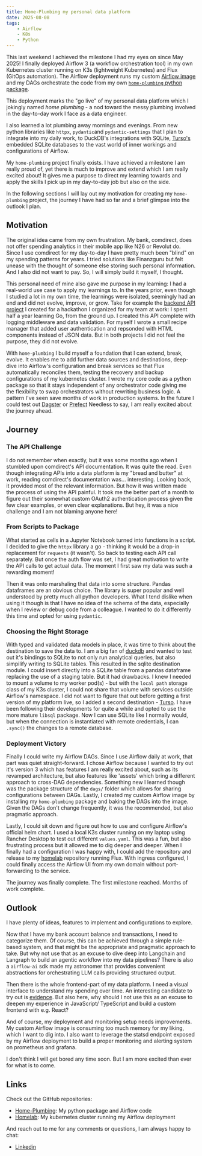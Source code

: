 ```yaml
---
title: Home-Plumbing my personal data platform
date: 2025-08-08
tags:
    - Airflow
    - K8s
    - Python
---
```


This last weekend I achieved the milestone I had my eyes on since May 2025! I finally deployed Airflow 3 (a workflow orchestration tool) in my own Kubernetes cluster running on K3s (lightweight Kubernetes) and Flux (GitOps automation). The Airflow deployment runs my custom [Airflow image](https://github.com/jonathanschwarzhaupt/home-plumbing/pkgs/container/plumbing-airflow) and my DAGs orchestrate the code from my own [`home-plumbing` python package](https://github.com/jonathanschwarzhaupt/home-plumbing).

This deployment marks the "go live" of my personal data platform which I jokingly named *home plumbing* - a nod toward the messy plumbing involved in the day-to-day work I face as a data engineer.

I also learned a lot plumbing away mornings and evenings. From new python libraries like `httpx`, `pydantic`and `pydantic-settings` that I plan to integrate into my daily work, to DuckDB's integrations with SQLite, [Turso's](https://turso.tech/) embedded SQLite databases to the vast world of inner workings and configurations of Airflow.

My `home-plumbing` project finally exists. I have achieved a milestone I am really proud of, yet there is much to improve and extend which I am really excited about! It gives me a purpose to direct my learning towards and apply the skills I pick up in my day-to-day job but also on the side.

In the following sections I will lay out my motivation for creating my `home-plumbing` project, the journey I have had so far and a brief glimpse into the outlook I plan.

## Motivation

The original idea came from my own frustration. My bank, comdirect, does not offer spending analytics in their mobile app like N26 or Revolut do. Since I use comdirect for my day-to-day I have pretty much been "blind" on my spending patterns for years. I tried solutions like Finanzguru but felt unease with the thought of someone else storing such personal information. And I also did not want to pay. So, I will simply build it myself, I thought.

This personal need of mine also gave me purpose in my learning: I had a real-world use case to apply my learnings to. In the years prior, even though I studied a lot in my own time, the learnings were isolated, seemingly had an end and did not evolve, improve, or grow. Take for example the [backend API project](https://github.com/jonathanschwarzhaupt/go-demo-pokemon-ingestion) I created for a hackathon I organized for my team at work: I spent half a year learning Go, from the ground up. I created this API complete with logging middleware and data validation. For myself I wrote a small recipe manager that added user authentication and repsonded with HTML components instead of JSON data. But in both projects I did not feel the purpose, they did not evolve.

With `home-plumbing` I build myself a foundation that I can extend, break, evolve. It enables me to add further data sources and destinations, deep-dive into Airflow's configuration and break services so that Flux automatically reconciles them, testing the recovery and backup configurations of my kubernetes cluster. I wrote my core code as a python package so that it stays independent of any orchestrator code giving me the flexibility to swap orchestrators without rewriting business logic. A pattern I've seen save months of work in production systems. In the future I could test out [Dagster](https://dagster.io/) or [Prefect](https://www.prefect.io/) Needless to say, I am really excited about the journey ahead.

## Journey

### The API Challenge

I do not remember when exactly, but it was some months ago when I stumbled upon comdirect's API documentation. It was quite the read. Even though integrating APIs into a data platform is my "bread and butter" at work, reading comdirect's documentation was... interesting. Looking back, it provided most of the relevant information. But how it was written made the process of using the API painful. It took me the better part of a month to figure out their somewhat custom OAuth2 authentication process given the few clear examples, or even clear explanations. But hey, it was a nice challenge and I am not blaming anyone here!

### From Scripts to Package

What started as cells in a Jupyter Notebook turned into functions in a script. I decided to give the `httpx` library a go - thinking it would be a drop-in replacement for `requests` (it wasn't). So back to testing each API call separately. But once the auth flow was set, I had great motivation to write the API calls to get actual data. The moment I first saw my data was such a rewarding moment!

Then it was onto marshaling that data into some structure. Pandas dataframes are an obvious choice. The library is super popular and well understood by pretty much all python developers. What I tend dislike when using it though is that I have no idea of the schema of the data, especially when I review or debug code from a colleague. I wanted to do it differently this time and opted for using `pydantic`.

### Choosing the Right Storage

With typed and validated data models in place, it was time to think about the destination to save the data to. I am a big fan of [duckdb](https://duckdb.org/) and wanted to test out it's bindings to SQLite to not only run analytical queries, but also simpilify writing to SQLite tables. This resulted in the sqlite destination module. I could insert directly into a SQLite table from a pandas dataframe replacing the use of a staging table. But it had drawbacks. I knew I needed to mount a volume to my worker pod(s) - but with the `local path` storage class of my K3s cluster, I could not share that volume with services outside Airflow's namespace. I did not want to figure that out before getting a first version of my platform live, so I added a second destination - [Turso](https://turso.tech/). I have been following their developments for quite a while and opted to use the more mature `libsql` package. Now I can use SQLite like I normally would, but when the connection is instantiated with remote credentials, I can `.sync()` the changes to a remote database.

### Deployment Victory

Finally I could write my Airflow DAGs. Since I use Airflow daily at work, that part was quiet straight-forward. I chose Airflow because I wanted to try out it's version 3 which has features I am really excited about, such as its revamped architecture, but also features like 'assets' which bring a different approach to cross-DAG dependencies. Something new I learned though was the package structure of the `dags/` folder which allows for sharing configurations between DAGs. Lastly, I created my custom Airflow image by installing my `home-plumbing` package and baking the DAGs into the image. Given the DAGs don't change frequently, it was the recommended, but also pragmatic approach.

Lastly, I could sit down and figure out how to use and configure Airflow's official helm chart. I used a local K3s cluster running on my laptop using Rancher Desktop to test out different `values.yaml`. This was a fun, but also frustrating process but it allowed me to dig deeper and deeper. When I finally had a configuration I was happy with, I could add the repository and release to my [homelab](https://github.com/jonathanschwarzhaupt/homelab) repository running Flux. With ingress configured, I could finally access the Airflow UI from my own domain without port-forwarding to the service.

The journey was finally complete. The first milestone reached. Months of work complete.

## Outlook

I have plenty of ideas, features to implement and configurations to explore.

Now that I have my bank account balance and transactions, I need to categorize them. Of course, this can be achieved through a simple rule-based system, and that might be the appropriate and pragmatic approach to take. But why not use that as an excuse to dive deep into Langchain and Langraph to build an agentic workflow into my data pipelines? There is also a `airflow-ai` sdk made my astronomer that provides convenient abstractions for orchestrating LLM calls providing structured output.

Then there is the whole frontend-part of my data platform. I need a visual interface to understand my spending over time. An interesting candidate to try out is [evidence](https://evidence.dev/). But also here, why should I not use this as an excuse to deepen my experience in JavaScript/ TypeScript and build a custom frontend with e.g. React? 

And of course, my deployment and monitoring setup needs improvements. My custom Airflow image is consuming too much memory for my liking, which I want to dig into. I also want to leverage the statsd endpoint exposed by my Airflow deployment to build a proper monitoring and alerting system on prometheus and grafana.

I don't think I will get bored any time soon. But I am more excited than ever for what is to come.

## Links

Check out the GitHub repositories:

* [Home-Plumbing](https://github.com/jonathanschwarzhaupt/home-plumbing): My python package and Airflow code
* [Homelab](https://github.com/jonathanschwarzhaupt/homelab): My kubernetes cluster running my Airflow deployment

And reach out to me for any comments or questions, I am always happy to chat:

* [Linkedin](https://www.linkedin.com/in/jonathanschwarzhaupt/)